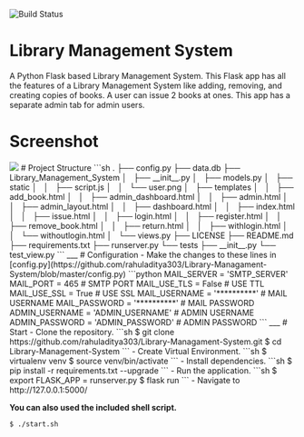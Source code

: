 ![Build Status](https://travis-ci.org/rahuladitya303/Library-Managament-System.svg?branch=master)

# Library Management System

A Python Flask based Library Management System. This Flask app has all the features of a Library Management System like adding, removing, and creating copies of books. A user can issue 2 books at ones. This app has a separate admin tab for admin users.
# Screenshot
<img src='https://github.com/rahuladitya303/Library-Managament-System/blob/master/screenshot.png'/>
# Project Structure
```sh
.
├── config.py
├── data.db
├── Library_Management_System
│   ├── __init__.py
│   ├── models.py
│   ├── static
│   │   ├── script.js
│   │   └── user.png
│   ├── templates
│   │   ├── add_book.html
│   │   ├── admin_dashboard.html
│   │   ├── admin.html
│   │   ├── admin_layout.html
│   │   ├── dashboard.html
│   │   ├── index.html
│   │   ├── issue.html
│   │   ├── login.html
│   │   ├── register.html
│   │   ├── remove_book.html
│   │   ├── return.html
│   │   ├── withlogin.html
│   │   └── withoutlogin.html
│   └── views.py
├── LICENSE
├── README.md
├── requirements.txt
├── runserver.py
└── tests
    ├── __init__.py
    └── test_view.py
```
___
# Configuration
- Make the changes to these lines in [config.py](https://github.com/rahuladitya303/Library-Managament-System/blob/master/config.py)
```python
    MAIL_SERVER = 'SMTP_SERVER'
    MAIL_PORT = 465 # SMTP PORT
    MAIL_USE_TLS = False # USE TTL
    MAIL_USE_SSL = True # USE SSL
    MAIL_USERNAME = '**********' # MAIL USERNAME
    MAIL_PASSWORD = '**********' # MAIL PASSWORD
    ADMIN_USERNAME = 'ADMIN_USERNAME' # ADMIN USERNAME
    ADMIN_PASSWORD = 'ADMIN_PASSWORD' # ADMIN PASSWORD
```
___
# Start
- Clone the repository.
```sh
$ git clone https://github.com/rahuladitya303/Library-Managament-System.git
$ cd Library-Management-System
```
- Create Virtual Environment.
```sh
$ virtualenv venv
$ source venv/bin/activate
```
- Install dependencies.
```sh
$ pip install -r requirements.txt --upgrade
```
- Run the application.
```sh
$ export FLASK_APP = runserver.py
$ flask run 
```
- Navigate to http://127.0.0.1:5000/  

**You can also used the included shell script.**
```sh
$ ./start.sh
```
